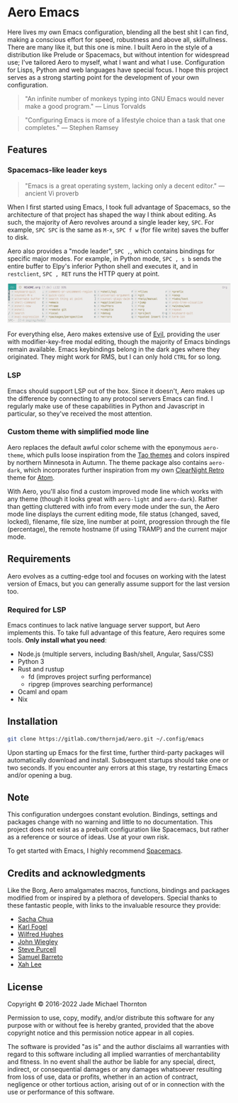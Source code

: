 # Aero Emacs

Here lives my own Emacs configuration, blending all the best shit I can find, making a conscious effort for speed, robustness and above all, skilfullness. There are many like it, but this one is mine. I built Aero in the style of a distribution like Prelude or Spacemacs, but without intention for widespread use; I've tailored Aero to myself, what I want and what I use. Configuration for Lisps, Python and web languages have special focus. I hope this project serves as a strong starting point for the development of your own configuration.

> "An infinite number of monkeys typing into GNU Emacs would never make a good program." — Linus Torvalds

> "Configuring Emacs is more of a lifestyle choice than a task that one completes." — Stephen Ramsey

## Features

### Spacemacs-like leader keys

> "Emacs is a great operating system, lacking only a decent editor." — ancient Vi proverb

When I first started using Emacs, I took full advantage of Spacemacs, so the architecture of that project has shaped the way I think about editing. As such, the majority of Aero revolves around a single leader key, `SPC`. For example, `SPC SPC` is the same as `M-x`, `SPC f w` (for file write) saves the buffer to disk.

Aero also provides a "mode leader", `SPC ,`, which contains bindings for specific major modes. For example, in Python mode, `SPC , s b` sends the entire buffer to Elpy's inferior Python shell and executes it, and in `restclient`, `SPC , RET` runs the HTTP query at point.

![Aero's spacebar leader with Ivy completion](./etc/images/aero-leader-preview.png)

For everything else, Aero makes extensive use of [Evil](https://github.com/emacs-evil/evil), providing the user with modifier-key-free modal editing, though the majority of Emacs bindings remain available. Emacs keybindings belong in the dark ages where they originated. They might work for RMS, but I can only hold `CTRL` for so long.

### LSP

Emacs should support LSP out of the box. Since it doesn't, Aero makes up the difference by connecting to any protocol servers Emacs can find. I regularly make use of these capabilities in Python and Javascript in particular, so they've received the most attention.

### Custom theme with simplified mode line

Aero replaces the default awful color scheme with the eponymous `aero-theme`, which pulls loose inspiration from the [Tao themes](https://github.com/11111000000/tao-theme-emacs) and colors inspired by northern Minnesota in Autumn. The theme package also contains `aero-dark`, which incorporates further inspiration from my own [ClearNight Retro](https://github.com/ClearNight/clearnight-retro-syntax) theme for [Atom](https://atom.io).

With Aero, you'll also find a custom improved mode line which works with any theme (though it looks great with `aero-light` and `aero-dark`). Rather than getting cluttered with info from every mode under the sun, the Aero mode line displays the current editing mode, file status (changed, saved, locked), filename, file size, line number at point, progression through the file (percentage), the remote hostname (if using TRAMP) and the current major mode.

## Requirements

Aero evolves as a cutting-edge tool and focuses on working with the latest version of Emacs, but you can generally assume support for the last version too.

### Required for LSP

Emacs continues to lack native language server support, but Aero implements this. To take full advantage of this feature, Aero requires some tools. **Only install what you need**:

- Node.js (multiple servers, including Bash/shell, Angular, Sass/CSS) 
- Python 3
- Rust and rustup
  - fd (improves project surfing performance)
  - ripgrep (improves searching performance)
- Ocaml and opam
- Nix 

## Installation

```sh
git clone https://gitlab.com/thornjad/aero.git ~/.config/emacs
```

Upon starting up Emacs for the first time, further third-party packages will automatically download and install. Subsequent startups should take one or two seconds. If you encounter any errors at this stage, try restarting Emacs and/or opening a bug.

## Note

This configuration undergoes constant evolution. Bindings, settings and packages change with no warning and little to no documentation. This project does not exist as a prebuilt configuration like Spacemacs, but rather as a reference or source of ideas. Use at your own risk.

To get started with Emacs, I highly recommend [Spacemacs](https://spacemacs.org).

## Credits and acknowledgments

Like the Borg, Aero amalgamates macros, functions, bindings and packages modified from or inspired by a plethora of developers. Special thanks to these fantastic people, with links to the invaluable resource they provide:

- [Sacha Chua](https://github.com/sachac/.emacs.d)
- [Karl Fogel](https://svn.red-bean.com/repos/kfogel/trunk/.emacs)
- [Wilfred Hughes](https://github.com/Wilfred/.emacs.d)
- [John Wiegley](https://github.com/jwiegley/dot-emacs)
- [Steve Purcell](https://github.com/purcell/emacs.d)
- [Samuel Barreto](https://github.com/sam217pa/emacs-config)
- [Xah Lee](http://xahlee.info/emacs)

## License

Copyright © 2016-2022 Jade Michael Thornton

Permission to use, copy, modify, and/or distribute this software for any purpose with or without fee
is hereby granted, provided that the above copyright notice and this permission notice appear in all
copies.

The software is provided "as is" and the author disclaims all warranties with regard to this
software including all implied warranties of merchantability and fitness. In no event shall the
author be liable for any special, direct, indirect, or consequential damages or any damages
whatsoever resulting from loss of use, data or profits, whether in an action of contract, negligence
or other tortious action, arising out of or in connection with the use or performance of this
software.
